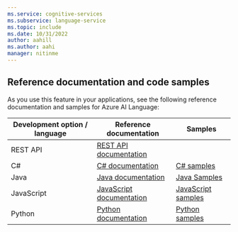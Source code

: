 ```yaml
---
ms.service: cognitive-services
ms.subservice: language-service
ms.topic: include
ms.date: 10/31/2022
author: aahill
ms.author: aahi
manager: nitinme
---
```


## Reference documentation and code samples

As you use this feature in your applications, see the following reference documentation and samples for Azure AI Language:

|Development option / language  |Reference documentation |Samples  |
|---------|---------|---------|
|REST API     | [REST API documentation](https://go.microsoft.com/fwlink/?linkid=2239169)        |         |
|C#     | [C# documentation](/dotnet/api/azure.ai.textanalytics?view=azure-dotnet-preview&preserve-view=true)        | [C# samples](https://github.com/Azure/azure-sdk-for-net/tree/master/sdk/textanalytics/Azure.AI.TextAnalytics/samples)        |
| Java     | [Java documentation](/java/api/overview/azure/ai-textanalytics-readme?view=azure-java-preview&preserve-view=true)        | [Java Samples](https://github.com/Azure/azure-sdk-for-java/tree/main/sdk/textanalytics/azure-ai-textanalytics/src/samples) |
|JavaScript     | [JavaScript documentation](/javascript/api/overview/azure/ai-language-text-readme)        | [JavaScript samples](https://github.com/Azure/azure-sdk-for-js/tree/main/sdk/cognitivelanguage/ai-language-text/samples/v1) |
|Python | [Python documentation](/python/api/overview/azure/ai-textanalytics-readme?view=azure-python-preview&preserve-view=true)        | [Python samples](https://github.com/Azure/azure-sdk-for-python/tree/main/sdk/textanalytics/azure-ai-textanalytics/samples) |
